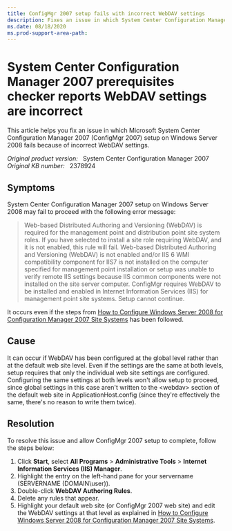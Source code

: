 ```yaml
---
title: ConfigMgr 2007 setup fails with incorrect WebDAV settings
description: Fixes an issue in which System Center Configuration Manager 2007 setup on Windows Server 2008 fails because of incorrect WebDAV settings.
ms.date: 08/18/2020
ms.prod-support-area-path: 
---
```

# System Center Configuration Manager 2007 prerequisites checker reports WebDAV settings are incorrect

This article helps you fix an issue in which Microsoft System Center Configuration Manager 2007 (ConfigMgr 2007) setup on Windows Server 2008 fails because of incorrect WebDAV settings.

_Original product version:_ &nbsp; System Center Configuration Manager 2007  
_Original KB number:_ &nbsp; 2378924

## Symptoms

System Center Configuration Manager 2007 setup on Windows Server 2008 may fail to proceed with the following error message:

> Web-based Distributed Authoring and Versioning (WebDAV) is required for the management point and distribution point site system roles. If you have selected to install a site role requiring WebDAV, and it is not enabled, this rule will fail. Web-based Distributed Authoring and Versioning (WebDAV) is not enabled and/or IIS 6 WMI compatibility component for IIS7 is not installed on the computer specified for management point installation or setup was unable to verify remote IIS settings because IIS common components were not installed on the site server computer. ConfigMgr requires WebDAV to be installed and enabled in Internet Information Services (IIS) for management point site systems. Setup cannot continue.

It occurs even if the steps from [How to Configure Windows Server 2008 for Configuration Manager 2007 Site Systems](/previous-versions/system-center/configuration-manager-2007/cc431377(v=technet.10)) has been followed.

## Cause

It can occur if WebDAV has been configured at the global level rather than at the default web site level. Even if the settings are the same at both levels, setup requires that only the individual web site settings are configured. Configuring the same settings at both levels won't allow setup to proceed, since global settings in this case aren't written to the \<webdav> section of the default web site in ApplicationHost.config (since they're effectively the same, there's no reason to write them twice).

## Resolution

To resolve this issue and allow ConfigMgr 2007 setup to complete, follow the steps below:

1. Click **Start**, select **All Programs** > **Administrative Tools** > **Internet Information Services (IIS) Manager**.
2. Highlight the entry on the left-hand pane for your servername (SERVERNAME (DOMAIN\user)).
3. Double-click **WebDAV Authoring Rules**.
4. Delete any rules that appear.
5. Highlight your default web site (or ConfigMgr 2007 web site) and edit the WebDAV settings at that level as explained in [How to Configure Windows Server 2008 for Configuration Manager 2007 Site Systems](/previous-versions/system-center/configuration-manager-2007/cc431377(v=technet.10)).
